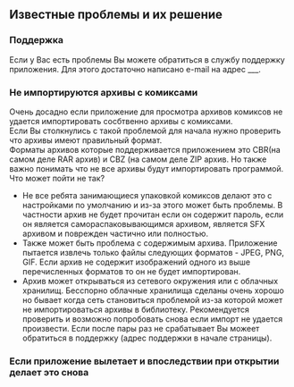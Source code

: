 ## Известные проблемы и их решение

### Поддержка

Если у Вас есть проблемы Вы можете обратиться в службу поддержку приложения. Для этого достаточно написано e-mail на адрес ___.

### Не импортируются архивы с комиксами

Очень досадно если приложение для просмотра архивов комиксов не удается импортировать сосбтвенно архивы с комиксами.  
Если Вы столкнулись с такой проблемой для начала нужно проверить что архивы имеют правильный формат.  
Форматы архивов которые поддерживается приложением это CBR(на самом деле RAR архив) и CBZ (на самом деле ZIP архив. Но также важно понимать что не все архивы будут импортировать программой. Что может пойти не так?
* Не все ребята занимающиеся упаковкой комиксов делают это с настройками по умолчанию и из-за этого может быть проблемы. В частности архив не будет прочитан если он содержит пароль, если он является самораспаковывающимся архивом, является SFX архивом и поврежден частично или полностью.
* Также может быть проблема с содержимым архива. Приложение пытается извлечь только файлы следующих форматов - JPEG, PNG, GIF. Если архив не содержит изображений одного из выше перечисленных форматов то он не будет импортирован.
* Архив может открываться из сетевого окружения или с облачных хранилищ. Бесспорно облачные хранилища сделаны очень хорошо но бывает когда сеть становиться проблемой из-за которой может не импортироваться архивы в библиотеку. Рекомендуется проверить и возможно попробовать снова если импорт не удается произвести. Если после пары раз не срабатывает Вы можеет обратиться в поддержку (адрес поддержки в начале страницы).

### Если приложение вылетает и впоследствии при открытии делает это снова


